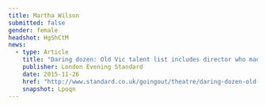 ```yaml
---
title: Martha Wilson
submitted: false
gender: female
headshot: HgShCtM
news:
  - type: Article
    title: "Daring dozen: Old Vic talent list includes director who made secret Syria trip"
    publisher: London Evening Standard
    date: 2015-11-26
    href: "http://www.standard.co.uk/goingout/theatre/daring-dozen-old-vic-talent-list-includes-director-who-made-secret-syria-trip-a3123711.html"
    snapshot: Lpoqn
---
```







